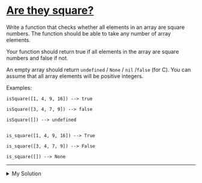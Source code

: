 # [Are they square?](https://www.codewars.com/kata/56853c44b295170b73000007)

Write a function that checks whether all elements in an array are square numbers. The function should be able to take
any number of array elements.

Your function should return true if all elements in the array are square numbers and false if not.

An empty array should return `undefined` / `None` / `nil` /`false` (for C). You can assume that all array elements will
be positive integers.

Examples:

    isSquare([1, 4, 9, 16]) --> true

    isSquare([3, 4, 7, 9]) --> false

    isSquare([]) --> undefined


    is_square([1, 4, 9, 16]) --> True

    is_square([3, 4, 7, 9]) --> False

    is_square([]) --> None

---

<details><summary>My Solution</summary>

```js
var isSquare = function (arr) {
  return arr.length ? arr.every(v => Number.isInteger(Math.sqrt(v))) : undefined
}
```

</details>
